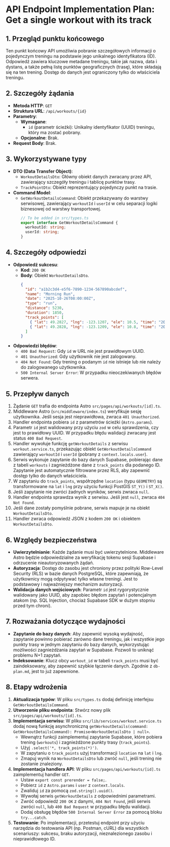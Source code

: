 # API Endpoint Implementation Plan: Get a single workout with its track

## 1. Przegląd punktu końcowego

Ten punkt końcowy API umożliwia pobranie szczegółowych informacji o pojedynczym treningu na podstawie jego unikalnego identyfikatora (ID). Odpowiedź zawiera kluczowe metadane treningu, takie jak nazwa, data i dystans, a także pełną listę punktów geograficznych (trasę), które składają się na ten trening. Dostęp do danych jest ograniczony tylko do właściciela treningu.

## 2. Szczegóły żądania

- **Metoda HTTP**: `GET`
- **Struktura URL**: `/api/workouts/{id}`
- **Parametry**:
  - **Wymagane**:
    - `id` (parametr ścieżki): Unikalny identyfikator (UUID) treningu, który ma zostać pobrany.
  - **Opcjonalne**: Brak.
- **Request Body**: Brak.

## 3. Wykorzystywane typy

- **DTO (Data Transfer Object)**:
  - `WorkoutDetailsDto`: Główny obiekt danych zwracany przez API, zawierający szczegóły treningu i tablicę punktów trasy.
  - `TrackPointDto`: Obiekt reprezentujący pojedynczy punkt na trasie.
- **Command Model**:
  - `GetWorkoutDetailsCommand`: Obiekt przekazywany do warstwy serwisowej, zawierający `workoutId` i `userId` w celu separacji logiki biznesowej od warstwy transportowej.
    ```typescript
    // To be added in src/types.ts
    export interface GetWorkoutDetailsCommand {
      workoutId: string;
      userId: string;
    }
    ```

## 4. Szczegóły odpowiedzi

- **Odpowiedź sukcesu**:
  - **Kod**: `200 OK`
  - **Body**: Obiekt `WorkoutDetailsDto`.
    ```json
    {
      "id": "a1b2c3d4-e5f6-7890-1234-567890abcdef",
      "name": "Morning Run",
      "date": "2025-10-26T08:00:00Z",
      "type": "run",
      "distance": 5230,
      "duration": 1850,
      "track_points": [
        { "lat": 49.2827, "lng": -123.1207, "ele": 10.5, "time": "2025-10-26T08:00:05Z" },
        { "lat": 49.2828, "lng": -123.1209, "ele": 10.8, "time": "2025-10-26T08:00:10Z" }
      ]
    }
    ```
- **Odpowiedzi błędów**:
  - `400 Bad Request`: Gdy `id` w URL nie jest prawidłowym UUID.
  - `401 Unauthorized`: Gdy użytkownik nie jest zalogowany.
  - `404 Not Found`: Gdy trening o podanym `id` nie istnieje lub nie należy do zalogowanego użytkownika.
  - `500 Internal Server Error`: W przypadku nieoczekiwanych błędów serwera.

## 5. Przepływ danych

1.  Żądanie `GET` trafia do endpointa Astro `src/pages/api/workouts/[id].ts`.
2.  Middleware Astro (`src/middleware/index.ts`) weryfikuje sesję użytkownika. Jeśli sesja jest nieprawidłowa, zwraca `401 Unauthorized`.
3.  Handler endpointa pobiera `id` z parametrów ścieżki (`Astro.params`).
4.  Parametr `id` jest walidowany przy użyciu `zod` w celu sprawdzenia, czy jest to prawidłowy UUID. W przypadku błędu walidacji zwracany jest status `400 Bad Request`.
5.  Handler wywołuje funkcję `getWorkoutDetails` z serwisu `workout.service.ts`, przekazując obiekt `GetWorkoutDetailsCommand` zawierający `workoutId` i `userId` (pobrany z `context.locals.user`).
6.  Serwis wykonuje zapytanie do bazy danych Supabase, pobierając dane z tabeli `workouts` i zagnieżdżone dane z `track_points` dla podanego ID. Zapytanie jest automatycznie filtrowane przez RLS, aby zapewnić dostęp tylko do danych właściciela.
7.  W zapytaniu do `track_points`, współrzędne `location` (typu `GEOMETRY`) są transformowane na `lat` i `lng` przy użyciu funkcji PostGIS `ST_Y()` i `ST_X()`.
8.  Jeśli zapytanie nie zwróci żadnych wyników, serwis zwraca `null`.
9.  Handler endpointa sprawdza wynik z serwisu. Jeśli jest `null`, zwraca `404 Not Found`.
10. Jeśli dane zostały pomyślnie pobrane, serwis mapuje je na obiekt `WorkoutDetailsDto`.
11. Handler zwraca odpowiedź JSON z kodem `200 OK` i obiektem `WorkoutDetailsDto`.

## 6. Względy bezpieczeństwa

- **Uwierzytelnianie**: Każde żądanie musi być uwierzytelnione. Middleware Astro będzie odpowiedzialne za weryfikację tokenu sesji Supabase i odrzucenie nieautoryzowanych żądań.
- **Autoryzacja**: Dostęp do zasobu jest chroniony przez polityki Row-Level Security (RLS) w bazie danych PostgreSQL, które zapewniają, że użytkownicy mogą odpytywać tylko własne treningi. Jest to podstawowy i najważniejszy mechanizm autoryzacji.
- **Walidacja danych wejściowych**: Parametr `id` jest rygorystycznie walidowany jako UUID, aby zapobiec błędom zapytań i potencjalnym atakom (np. SQL Injection, chociaż Supabase SDK w dużym stopniu przed tym chroni).

## 7. Rozważania dotyczące wydajności

- **Zapytanie do bazy danych**: Aby zapewnić wysoką wydajność, zapytanie powinno pobierać zarówno dane treningu, jak i wszystkie jego punkty trasy w jednym zapytaniu do bazy danych, wykorzystując możliwości zagnieżdżania zapytań w Supabase. Pozwoli to uniknąć problemu N+1 zapytań.
- **Indeksowanie**: Klucz obcy `workout_id` w tabeli `track_points` musi być zaindeksowany, aby zapewnić szybkie łączenie danych. Zgodnie z `db-plan.md`, jest to już zapewnione.

## 8. Etapy wdrożenia

1.  **Aktualizacja typów**: W pliku `src/types.ts` dodaj definicję interfejsu `GetWorkoutDetailsCommand`.
2.  **Utworzenie pliku endpointa**: Stwórz nowy plik `src/pages/api/workouts/[id].ts`.
3.  **Implementacja serwisu**: W pliku `src/lib/services/workout.service.ts` dodaj nową funkcję asynchroniczną `getWorkoutDetails(command: GetWorkoutDetailsCommand): Promise<WorkoutDetailsDto | null>`.
    - Wewnątrz funkcji zaimplementuj zapytanie Supabase, które pobiera trening (`workouts`) i zagnieżdżone punkty trasy (`track_points`).
    - Użyj `.select('*, track_points(*)')`.
    - W zapytaniu o `track_points` użyj transformacji `location` na `lat` i `lng`.
    - Zmapuj wynik na `WorkoutDetailsDto` lub zwróć `null`, jeśli trening nie zostanie znaleziony.
4.  **Implementacja handlera API**: W pliku `src/pages/api/workouts/[id].ts` zaimplementuj handler `GET`.
    - Ustaw `export const prerender = false;`.
    - Pobierz `id` z `Astro.params` i `user` z `context.locals`.
    - Zwaliduj `id` za pomocą `zod.string().uuid()`.
    - Wywołaj serwis `getWorkoutDetails` z odpowiednimi parametrami.
    - Zwróć odpowiedź `200 OK` z danymi, `404 Not Found`, jeśli serwis zwróci `null`, lub `400 Bad Request` w przypadku błędu walidacji.
    - Dodaj obsługę błędów `500 Internal Server Error` za pomocą bloku `try...catch`.
5.  **Testowanie**: Po implementacji, przetestuj endpoint przy użyciu narzędzia do testowania API (np. Postman, cURL) dla wszystkich scenariuszy: sukcesu, braku autoryzacji, nieznalezionego zasobu i nieprawidłowego ID.
